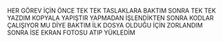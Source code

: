 HER GÖREV İÇİN ÖNCE TEK TEK TASLAKLARA BAKTIM SONRA TEK TEK YAZDIM KOPYALA YAPIŞTIR YAPMADAN İŞLENDİKTEN SONRA KODLAR ÇALIŞIYOR MU DİYE BAKTIM İLK DOSYA OLDUĞU İÇİN ZORLANDIM 
SONRA İSE EKRAN FOTOSU ATIP YÜKLEDİM 
